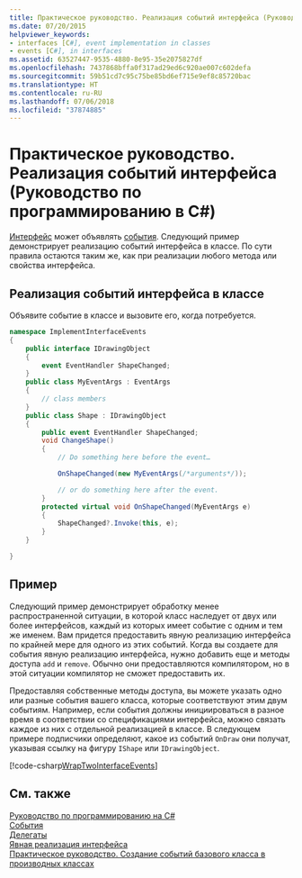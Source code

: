 ```yaml
---
title: Практическое руководство. Реализация событий интерфейса (Руководство по программированию в C#)
ms.date: 07/20/2015
helpviewer_keywords:
- interfaces [C#], event implementation in classes
- events [C#], in interfaces
ms.assetid: 63527447-9535-4880-8e95-35e2075827df
ms.openlocfilehash: 7437868bffa0f317ad29ed6c920ae007c602defa
ms.sourcegitcommit: 59b51cd7c95c75be85bd6ef715e9ef8c85720bac
ms.translationtype: HT
ms.contentlocale: ru-RU
ms.lasthandoff: 07/06/2018
ms.locfileid: "37874885"
---
```

# <a name="how-to-implement-interface-events-c-programming-guide"></a>Практическое руководство. Реализация событий интерфейса (Руководство по программированию в C#)
[Интерфейс](../../../csharp/language-reference/keywords/interface.md) может объявлять [события](../../../csharp/language-reference/keywords/event.md). Следующий пример демонстрирует реализацию событий интерфейса в классе. По сути правила остаются таким же, как при реализации любого метода или свойства интерфейса.  
  
## <a name="to-implement-interface-events-in-a-class"></a>Реализация событий интерфейса в классе  
  
Объявите событие в классе и вызовите его, когда потребуется.  
  
```csharp
namespace ImplementInterfaceEvents  
{  
    public interface IDrawingObject  
    {  
        event EventHandler ShapeChanged;  
    }  
    public class MyEventArgs : EventArgs   
    {  
        // class members  
    }  
    public class Shape : IDrawingObject  
    {  
        public event EventHandler ShapeChanged;  
        void ChangeShape()  
        {  
            // Do something here before the event…  

            OnShapeChanged(new MyEventArgs(/*arguments*/));  

            // or do something here after the event.   
        }  
        protected virtual void OnShapeChanged(MyEventArgs e)  
        {  
            ShapeChanged?.Invoke(this, e);  
        }  
    }  

}  
```  
  
## <a name="example"></a>Пример  
Следующий пример демонстрирует обработку менее распространенной ситуации, в которой класс наследует от двух или более интерфейсов, каждый из которых имеет событие с одним и тем же именем. Вам придется предоставить явную реализацию интерфейса по крайней мере для одного из этих событий. Когда вы создаете для события явную реализацию интерфейса, нужно добавить еще и методы доступа `add` и `remove`. Обычно они предоставляются компилятором, но в этой ситуации компилятор не сможет предоставить их.  
  
Предоставляя собственные методы доступа, вы можете указать одно или разные события вашего класса, которые соответствуют этим двум событиям. Например, если события должны инициироваться в разное время в соответствии со спецификациями интерфейса, можно связать каждое из них с отдельной реализацией в классе. В следующем примере подписчики определяют, какое из событий `OnDraw` они получат, указывая ссылку на фигуру `IShape` или `IDrawingObject`.  
  
 [!code-csharp[WrapTwoInterfaceEvents](../../../csharp/programming-guide/events/codesnippet/CSharp/how-to-implement-interface-events_1.cs#everything)]
  
## <a name="see-also"></a>См. также  
 [Руководство по программированию на C#](../../../csharp/programming-guide/index.md)  
 [События](../../../csharp/programming-guide/events/index.md)  
 [Делегаты](../../../csharp/programming-guide/delegates/index.md)  
 [Явная реализация интерфейса](../../../csharp/programming-guide/interfaces/explicit-interface-implementation.md)  
 [Практическое руководство. Создание событий базового класса в производных классах](../../../csharp/programming-guide/events/how-to-raise-base-class-events-in-derived-classes.md)
